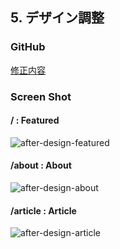 ## 5. デザイン調整
### GitHub
[修正内容](https://github.com/KoheiShingaiHQ/publish-react-project/commit/3aec6e0c807c10b4ebb1138c3891f9163458e073)

### Screen Shot
#### / : Featured
![after-design-featured](https://c1.staticflickr.com/5/4453/37524311516_22d26c6752_b.jpg)

#### /about : About
![after-design-about](https://c1.staticflickr.com/5/4444/23720635698_5a9be8c8cc_b.jpg)

#### /article : Article
![after-design-article](https://c1.staticflickr.com/5/4474/23720636618_d127ab423a_b.jpg)
